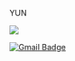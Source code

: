 YUN 

<a href="http://www.instagram.com/potato_yunn">
   <img src="https://img.shields.io/badge/Instagram-black?style=flat-square&logo=Instagram&logoColor=pink&link=https://www.instagram.com/potato_yunn"/></a>

[![Gmail Badge](https://img.shields.io/badge/Gmail-d14836?style=flat-square&logo=Gmail&logoColor=white&link=mailto:cqqwer@gmail.com)](mailto:cqqwer@gmail.com)
